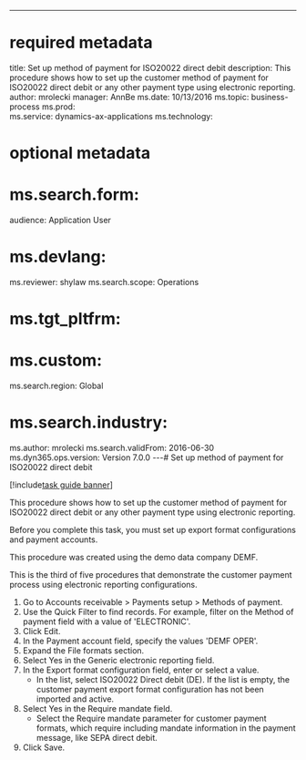 --- 
# required metadata 
 
title: Set up method of payment for ISO20022 direct debit
description: This procedure shows how to set up the customer method of payment for ISO20022 direct debit or any other payment type using electronic reporting. 
author: mrolecki
manager: AnnBe 
ms.date: 10/13/2016
ms.topic: business-process 
ms.prod:  
ms.service: dynamics-ax-applications 
ms.technology:  
 
# optional metadata 
 
# ms.search.form:   
audience: Application User 
# ms.devlang:  
ms.reviewer: shylaw
ms.search.scope: Operations 
# ms.tgt_pltfrm:  
# ms.custom:  
ms.search.region: Global
# ms.search.industry: 
ms.author: mrolecki
ms.search.validFrom: 2016-06-30 
ms.dyn365.ops.version: Version 7.0.0 
---# Set up method of payment for ISO20022 direct debit

[!include[task guide banner](../../includes/task-guide-banner.md)]

This procedure shows how to set up the customer method of payment for ISO20022 direct debit or any other payment type using electronic reporting. 

Before you complete this task, you must set up export format configurations and payment accounts.

This procedure was created using the demo data company DEMF.

This is the third of five procedures that demonstrate the customer payment process using electronic reporting configurations.

1. Go to Accounts receivable > Payments setup > Methods of payment.
2. Use the Quick Filter to find records. For example, filter on the Method of payment field with a value of 'ELECTRONIC'.
3. Click Edit.
4. In the Payment account field, specify the values 'DEMF OPER'.
5. Expand the File formats section.
6. Select Yes in the Generic electronic reporting field.
7. In the Export format configuration field, enter or select a value.
    * In the list, select ISO20022 Direct debit (DE).  If the list is empty, the customer payment export format configuration has not been imported and active.  
8. Select Yes in the Require mandate field.
    * Select the Require mandate parameter for customer payment formats, which require including mandate information in the payment message, like SEPA direct debit.  
9. Click Save.

